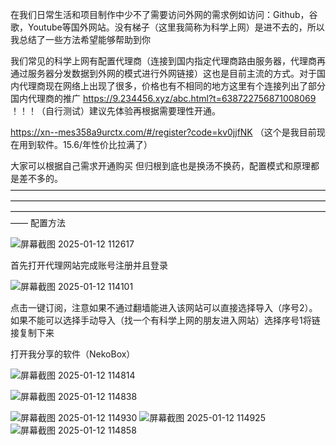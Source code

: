 在我们日常生活和项目制作中少不了需要访问外网的需求例如访问：Github，谷歌，Youtube等国外网站。没有梯子（这里我简称为科学上网）是进不去的，所以我总结了一些方法希望能够帮助到你

我们常见的科学上网有配置代理商（连接到国内指定代理商路由服务器，代理商再通过服务器分发数据到外网的模式进行外网链接）这也是目前主流的方式。对于国内代理商现在网络上出现了很多，价格也有不相同的地方这里有个连接列出了部分国内代理商的推广
https://9.234456.xyz/abc.html?t=638722756871008069
！！！（自行测试）建议先体验再根据需要理性开通。

https://xn--mes358a9urctx.com/#/register?code=kv0jjfNK
（这个是我目前现在用到软件。15.6/年性价比拉满了）

大家可以根据自己需求开通购买
但归根到底也是换汤不换药，配置模式和原理都是差不多的。
——————————————————————————————————————————————————————————————————————————————————————————————————————————————
配置方法







![屏幕截图 2025-01-12 112617](https://github.com/user-attachments/assets/d5f21644-5a26-49cd-a462-a16a875423df)

首先打开代理网站完成账号注册并且登录

![屏幕截图 2025-01-12 114101](https://github.com/user-attachments/assets/43e43720-cee8-4fb9-a180-3f047ed0b650)

点击一键订阅，注意如果不通过翻墙能进入该网站可以直接选择导入（序号2）。如果不能可以选择手动导入（找一个有科学上网的朋友进入网站）选择序号1将链接复制下来

打开我分享的软件（NekoBox）

![屏幕截图 2025-01-12 114814](https://github.com/user-attachments/assets/db8401ee-e282-49f2-9941-ff698436d36e)

![屏幕截图 2025-01-12 114838](https://github.com/user-attachments/assets/cb30ca17-2359-4597-94df-092e030309cd)

![屏幕截图 2025-01-12 114930](https://github.com/user-attachments/assets/563c10e7-ba5e-4499-aec5-088b09b50674)
![屏幕截图 2025-01-12 114925](https://github.com/user-attachments/assets/a16a793a-f642-4510-b8f0-26eebff20232)
![屏幕截图 2025-01-12 114858](https://github.com/user-attachments/assets/9e986197-b51b-4d32-bcf5-242855fbf166)






